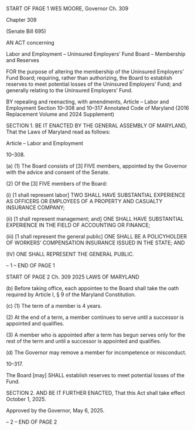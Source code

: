 START OF PAGE 1
WES MOORE, Governor Ch. 309

Chapter 309

(Senate Bill 695)

AN ACT concerning

Labor and Employment – Uninsured Employers’ Fund Board – Membership and
Reserves

FOR the purpose of altering the membership of the Uninsured Employers’ Fund Board;
requiring, rather than authorizing, the Board to establish reserves to meet potential
losses of the Uninsured Employers’ Fund; and generally relating to the Uninsured
Employers’ Fund.

BY repealing and reenacting, with amendments,
Article – Labor and Employment
Section 10–308 and 10–317
Annotated Code of Maryland
(2016 Replacement Volume and 2024 Supplement)

SECTION 1. BE IT ENACTED BY THE GENERAL ASSEMBLY OF MARYLAND,
That the Laws of Maryland read as follows:

Article – Labor and Employment

10–308.

(a) (1) The Board consists of [3] FIVE members, appointed by the Governor
with the advice and consent of the Senate.

(2) Of the [3] FIVE members of the Board:

(i) [1 shall represent labor] TWO SHALL HAVE SUBSTANTIAL
EXPERIENCE AS OFFICERS OR EMPLOYEES OF A PROPERTY AND CASUALTY
INSURANCE COMPANY;

(ii) [1 shall represent management; and] ONE SHALL HAVE
SUBSTANTIAL EXPERIENCE IN THE FIELD OF ACCOUNTING OR FINANCE;

(iii) [1 shall represent the general public] ONE SHALL BE A
POLICYHOLDER OF WORKERS’ COMPENSATION INSURANCE ISSUED IN THE STATE;
AND

(IV) ONE SHALL REPRESENT THE GENERAL PUBLIC.

– 1 –
END OF PAGE 1

START OF PAGE 2
Ch. 309 2025 LAWS OF MARYLAND

(b) Before taking office, each appointee to the Board shall take the oath required
by Article I, § 9 of the Maryland Constitution.

(c) (1) The term of a member is 4 years.

(2) At the end of a term, a member continues to serve until a successor is
appointed and qualifies.

(3) A member who is appointed after a term has begun serves only for the
rest of the term and until a successor is appointed and qualifies.

(d) The Governor may remove a member for incompetence or misconduct.

10–317.

The Board [may] SHALL establish reserves to meet potential losses of the Fund.

SECTION 2. AND BE IT FURTHER ENACTED, That this Act shall take effect
October 1, 2025.

Approved by the Governor, May 6, 2025.

– 2 –
END OF PAGE 2